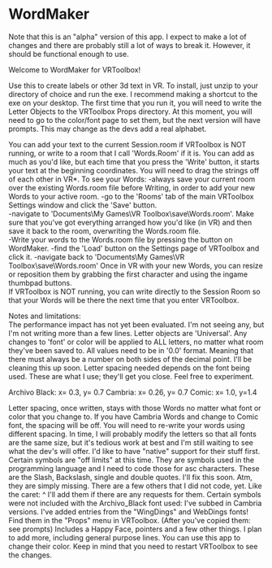 # WordMaker

Note that this is an "alpha" version of this app.  I expect to make a lot of changes and there are probably still a lot of ways to break it.  However, it should be functional enough to use.

Welcome to WordMaker for VRToolbox!

Use this to create labels or other 3d text in VR.
To install, just unzip to your directory of choice and run the exe.  I recommend making a shortcut to the exe on your desktop.
The first time that you run it, you will need to write the Letter Objects to the VRToolbox Props directory.    At this moment, you will need to go to the color/font page to set them, but the next version will have prompts.
 This may change as the devs add a real alphabet.

You can add your text to the current Session.room if VRToolbox is NOT running, or write to a room that I call 'Words.Room' if it is.
You can add as much as you'd like, but each time that you press the 'Write' button, it starts your text at the beginning coordinates.  You will need to drag the strings off of each other in VR*.
To see your Words:
-always save your current room over the existing Words.room file before Writing, in order to add your new Words to your active room.
-go to the 'Rooms' tab of the main VRToolbox Settings window and click the 'Save' button.  
-navigate to 'Documents\My Games\VR Toolbox\save\Words.room'.  Make sure that you've got everything arranged how you'd like (in VR) and then save it back to the room, overwriting the Words.room file.  
-Write your words to the Words.room file by pressing the button on WordMaker.
-find the 'Load' button on the Settings page of VRToolbox and click it.
-navigate back to 'Documents\My Games\VR Toolbox\save\Words.room'
Once in VR with your new Words, you can resize or reposition them by grabbing the first character and using the ingame thumbpad buttons.						
If VRToolbox is NOT running, you can write directly to the Session Room so that your Words will be there the next time that you enter VRToolbox.

Notes and limitations:  
The performance impact has not yet been evaluated.  I'm not seeing any, but I'm not writing more than a few lines.
Letter objects are 'Universal'.  Any changes to 'font' or color will be applied to ALL letters, no matter what room they've been saved to.
All values need to be in '0.0' format.  Meaning that there must always be a number on both sides of the decimal point.  I'll be cleaning this up soon.
Letter spacing needed depends on the font being used.  These are what I use; they'll get you close.  Feel free to experiment. 

Archivo Black:  x=  0.3,  y= 0.7
Cambria:   x= 0.26,  y= 0.7
Comic:   x=   1.0,  y=1.4

Letter spacing, once written, stays with those Words no matter what font or color that you change to.  If you have Cambria Words and change to Comic font, the spacing will be off.  You will need to re-write your words using different spacing.  In time, I will probably modify the letters so that all fonts are the same size, but it's tedious work at best and I'm still waiting to see what the dev's will offer.  I'd like to have "native" support for their stuff first.
Certain symbols are "off limits" at this time.  They are symbols used in the programming language and I need to code those for asc characters.  These are the Slash, Backslash, single and double quotes.   I'll fix this soon.  Atm, they are simply missing.  There are a few others that I did not code, yet.  Like the caret: ^    I'll add them if there are any requests for them. 
Certain symbols were not included with the Archivo_Black font used:  I've subbed in Cambria versions.
I've added entries from the  "WingDings" and WebDings fonts!  Find them in the "Props" menu in VRToolbox.  (After you've copied them: see prompts) Includes a Happy Face, pointers and a few other things.  I plan to add more, including general purpose lines. You can use this app to change their color.  Keep in mind that you need to restart VRToolbox to see the changes.
